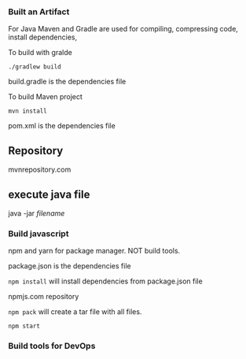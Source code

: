 ### Built an Artifact

For Java Maven and Gradle are used for compiling, compressing code, install dependencies, 

To build with gralde

``` ./gradlew build ``` 

build.gradle is the dependencies file

To build Maven project

``` mvn install ```

pom.xml is the dependencies file

## Repository
mvnrepository.com

## execute java file
java -jar _filename_

### Build javascript 

npm and yarn for package manager. NOT build tools.

package.json is the dependencies file

``` npm install ``` will install dependencies from package.json file

npmjs.com repository

``` npm pack ``` will create a tar file with all files.

``` npm start ``` 

### Build tools for DevOps



